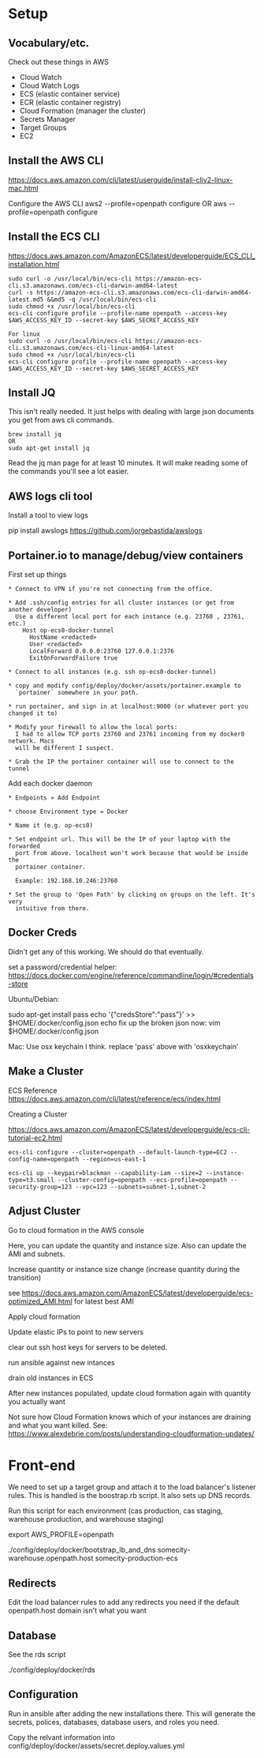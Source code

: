 # Setup

## Vocabulary/etc.

  Check out these things in AWS

  * Cloud Watch
  * Cloud Watch Logs
  * ECS (elastic container service)
  * ECR (elastic container registry)
  * Cloud Formation (manager the cluster)
  * Secrets Manager
  * Target Groups
  * EC2

##  Install the AWS CLI
  https://docs.aws.amazon.com/cli/latest/userguide/install-cliv2-linux-mac.html

  Configure the AWS CLI
  aws2 --profile=openpath configure
  OR
  aws --profile=openpath configure

##  Install the ECS CLI
  https://docs.aws.amazon.com/AmazonECS/latest/developerguide/ECS_CLI_installation.html
  ```
  sudo curl -o /usr/local/bin/ecs-cli https://amazon-ecs-cli.s3.amazonaws.com/ecs-cli-darwin-amd64-latest
  curl -s https://amazon-ecs-cli.s3.amazonaws.com/ecs-cli-darwin-amd64-latest.md5 &&md5 -q /usr/local/bin/ecs-cli
  sudo chmod +x /usr/local/bin/ecs-cli
  ecs-cli configure profile --profile-name openpath --access-key $AWS_ACCESS_KEY_ID --secret-key $AWS_SECRET_ACCESS_KEY
  ```

  ```
  For linux
  sudo curl -o /usr/local/bin/ecs-cli https://amazon-ecs-cli.s3.amazonaws.com/ecs-cli-linux-amd64-latest
  sudo chmod +x /usr/local/bin/ecs-cli
  ecs-cli configure profile --profile-name openpath --access-key $AWS_ACCESS_KEY_ID --secret-key $AWS_SECRET_ACCESS_KEY
  ```

## Install JQ
  This isn't really needed. It just helps with dealing with large json documents you get from aws cli commands.

  ```
  brew install jq
  OR
  sudo apt-get install jq
  ```

  Read the jq man page for at least 10 minutes. It will make reading some of the commands you'll see a lot easier.


## AWS logs cli tool

  Install a tool to view logs

  pip install awslogs
  https://github.com/jorgebastida/awslogs

## Portainer.io to manage/debug/view containers

  First set up things

    * Connect to VPN if you're not connecting from the office.

    * Add .ssh/config entries for all cluster instances (or get from another developer)
      Use a different local port for each instance (e.g. 23760 , 23761, etc.)
        Host op-ecs0-docker-tunnel
          HostName <redacted>
          User <redacted>
          LocalForward 0.0.0.0:23760 127.0.0.1:2376
          ExitOnForwardFailure true

    * Connect to all instances (e.g. ssh op-ecs0-docker-tunnel)

    * copy and modify config/deploy/docker/assets/portainer.example to
      `portainer` somewhere in your path.

    * run portainer, and sign in at localhost:9000 (or whatever port you changed it to)

    * Modify your firewall to allow the local ports:
      I had to allow TCP ports 23760 and 23761 incoming from my docker0 network. Macs
      will be different I suspect.

    * Grab the IP the portainer container will use to connect to the tunnel

  Add each docker daemon

    * Endpoints » Add Endpoint

    * choose Environment type = Docker

    * Name it (e.g. op-ecs0)

    * Set endpoint url. This will be the IP of your laptop with the forwarded
      port from above. localhost won't work because that would be inside the
      portainer container.

      Example: 192.168.10.246:23760

    * Set the group to 'Open Path' by clicking on groups on the left. It's very
      intuitive from there.

## Docker Creds

   Didn't get any of this working. We should do that eventually.

   set a password/credential helper:
   https://docs.docker.com/engine/reference/commandline/login/#credentials-store


   Ubuntu/Debian:


   sudo apt-get install pass
   echo '{"credsStore":"pass"}' >> $HOME/.docker/config.json
   echo fix up the broken json now:
   vim $HOME/.docker/config.json

   Mac:
   Use osx keychain I think. replace 'pass' above with 'osxkeychain'

## Make a Cluster

  ECS Reference
  https://docs.aws.amazon.com/cli/latest/reference/ecs/index.html

  Creating a Cluster

  https://docs.aws.amazon.com/AmazonECS/latest/developerguide/ecs-cli-tutorial-ec2.html

  ```
  ecs-cli configure --cluster=openpath --default-launch-type=EC2 --config-name=openpath --region=us-east-1

  ecs-cli up --keypair=blackman --capability-iam --size=2 --instance-type=t3.small --cluster-config=openpath --ecs-profile=openpath --security-group=123 --vpc=123 --subnets=subnet-1,subnet-2
  ```


## Adjust Cluster

  Go to cloud formation in the AWS console

  Here, you can update the quantity and instance size. Also can update
  the AMI and subnets.

  Increase quantity or instance size change (increase quantity during the transition)

  see https://docs.aws.amazon.com/AmazonECS/latest/developerguide/ecs-optimized_AMI.html
  for latest best AMI

  Apply cloud formation

  Update elastic IPs to point to new servers

  clear out ssh host keys for servers to be deleted.

  run ansible against new intances

  drain old instances in ECS

  After new instances populated, update cloud formation again with quantity you actually want

  Not sure how Cloud Formation knows which of your instances are draining and what you want killed.
  See: https://www.alexdebrie.com/posts/understanding-cloudformation-updates/

# Front-end

  We need to set up a target group and attach it to the load balancer's
  listener rules. This is handled is the boostrap.rb script. It also sets up
  DNS records.

  Run this script for each environment (cas production, cas staging, warehouse
  production, and warehouse staging)

  export AWS_PROFILE=openpath

  ./config/deploy/docker/bootstrap_lb_and_dns somecity-warehouse.openpath.host somecity-production-ecs

## Redirects

  Edit the load balancer rules to add any redirects you need if the default
  openpath.host domain isn't what you want

## Database

  See the rds script

  ./config/deploy/docker/rds <database-instance-name>

## Configuration

  Run in ansible after adding the new installations there. This will generate
  the secrets, polices, databases, database users, and roles you need.

  Copy the relvant information into config/deploy/docker/assets/secret.deploy.values.yml
